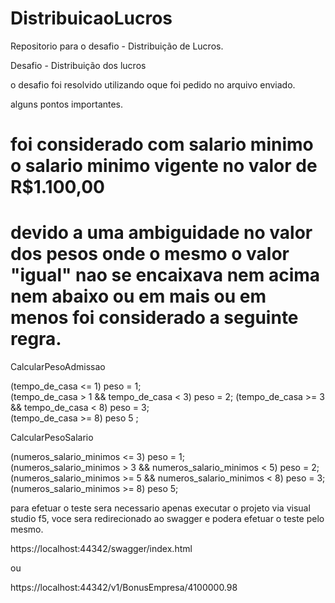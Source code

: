 # DistribuicaoLucros
Repositorio para o desafio - Distribuição de Lucros.


Desafio - Distribuição dos lucros

o desafio foi resolvido utilizando oque foi pedido no arquivo enviado.

alguns pontos importantes.

# foi considerado com salario minimo o salario minimo vigente no valor de R$1.100,00

# devido a uma ambiguidade no valor dos pesos onde o mesmo o valor "igual" nao se encaixava nem acima nem abaixo ou em mais ou em menos foi considerado a seguinte regra.            
CalcularPesoAdmissao

(tempo_de_casa <= 1) peso = 1;              
(tempo_de_casa > 1 && tempo_de_casa < 3) peso = 2;
(tempo_de_casa >= 3 && tempo_de_casa < 8) peso = 3;   
(tempo_de_casa >= 8)  peso 5 ;
                
CalcularPesoSalario

(numeros_salario_minimos <= 3) peso = 1;              
(numeros_salario_minimos > 3 && numeros_salario_minimos < 5) peso = 2;
(numeros_salario_minimos >= 5 && numeros_salario_minimos < 8) peso = 3;               
(numeros_salario_minimos >= 8)  peso 5;
                
para efetuar o teste sera necessario apenas executar o projeto via visual studio f5, voce sera redirecionado ao swagger e podera efetuar o teste pelo mesmo.

https://localhost:44342/swagger/index.html

ou 

https://localhost:44342/v1/BonusEmpresa/4100000.98
                
